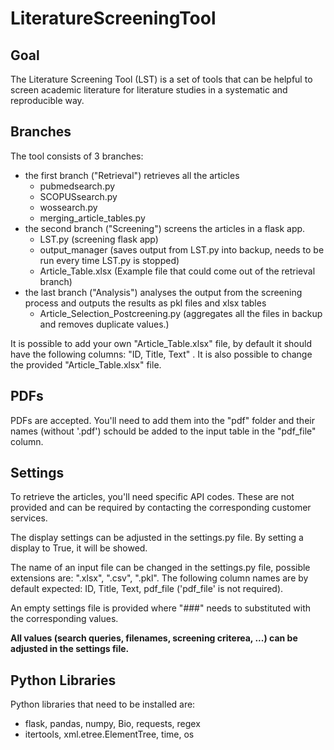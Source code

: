 # LiteratureScreeningTool 

## Goal 

The Literature Screening Tool (LST) is a set of tools that can be helpful to screen academic literature for literature studies in a systematic and reproducible way.

## Branches 

The tool consists of 3 branches:  
- the first branch ("Retrieval") retrieves all the articles 
  - pubmedsearch.py
  - SCOPUSsearch.py
  - wossearch.py
  - merging_article_tables.py
- the second branch ("Screening") screens the articles in a flask app.
  - LST.py (screening flask app)
  - output_manager (saves output from LST.py into backup, needs to be run every time LST.py is stopped)
  - Article_Table.xlsx (Example file that could come out of the retrieval branch)
- the last branch ("Analysis") analyses the output from the screening process and outputs the results as pkl files and xlsx tables 
  - Article_Selection_Postcreening.py (aggregates all the files in backup and removes duplicate values.)

It is possible to add your own "Article_Table.xlsx" file, by default it should have the following columns: "ID, Title, Text" .
It is also possible to change the provided "Article_Table.xlsx" file.

## PDFs

PDFs are accepted. You'll need to add them into the "pdf" folder and their names (without '.pdf') schould be added to the input table in the "pdf_file" column.

## Settings 

To retrieve the articles, you'll need specific API codes. These are not provided and can be required by contacting the corresponding customer services. 

The display settings can be adjusted in the settings.py file. By setting a display to True, it will be showed.

The name of an input file can be changed in the settings.py file, possible extensions are: ".xlsx", ".csv", ".pkl". The following column names are by default expected: ID, Title, Text, pdf_file ('pdf_file' is not required).

An empty settings file is provided where "###" needs to substituted with the corresponding values.

**All values (search queries, filenames, screening criterea, ...) can be adjusted in the settings file.**

## Python Libraries
Python libraries that need to be installed are:
- flask, pandas, numpy, Bio, requests, regex
- itertools, xml.etree.ElementTree, time, os 

